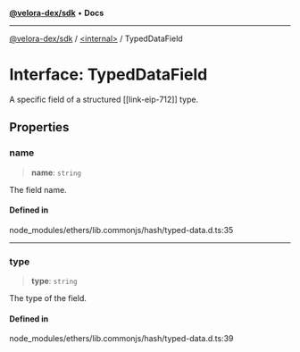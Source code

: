 [**@velora-dex/sdk**](../../README.md) • **Docs**

***

[@velora-dex/sdk](../../globals.md) / [\<internal\>](../README.md) / TypedDataField

# Interface: TypedDataField

A specific field of a structured [[link-eip-712]] type.

## Properties

### name

> **name**: `string`

The field name.

#### Defined in

node\_modules/ethers/lib.commonjs/hash/typed-data.d.ts:35

***

### type

> **type**: `string`

The type of the field.

#### Defined in

node\_modules/ethers/lib.commonjs/hash/typed-data.d.ts:39
